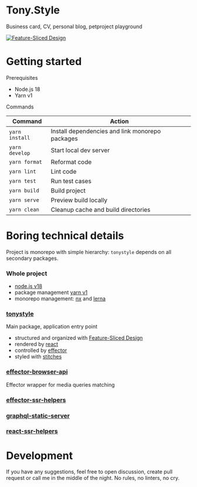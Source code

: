 # Tony.Style

Business card, CV, personal blog, petproject playground

[![Feature-Sliced Design][shields-fsd-image]](https://feature-sliced.design/)

# Getting started

Prerequisites

- Node.js 18
- Yarn v1

Commands

| Command        | Action                                          |
|----------------|-------------------------------------------------|
| `yarn install` | Install dependencies and link monorepo packages |
| `yarn develop` | Start local dev server                          |
| `yarn format`  | Reformat code                                   |
| `yarn lint`    | Lint code                                       |
| `yarn test`    | Run test cases                                  |
| `yarn build`   | Build project                                   |
| `yarn serve`   | Preview build locally                           |
| `yarn clean`   | Cleanup cache and build directories             |

# Boring technical details

Project is monorepo with simple hierarchy: `tonystyle` depends on all secondary packages.

### Whole project

- [node.js v18](https://nodejs.org/en/)
- package management [yarn v1](https://classic.yarnpkg.com/)
- monorepo management: [nx](https://nx.dev/) and [lerna](https://lerna.js.org/)

### [tonystyle](./packages/tonystyle)

Main package, application entry point

- structured and organized with [Feature-Sliced Design](https://feature-sliced.design/)
- rendered by [react](https://reactjs.org/)
- controlled by [effector](https://effector.dev/)
- styled with [stitches](https://stitches.dev/)

[//]: # (TODO built with construction crane)

### [effector-browser-api](./packages/effector-browser-api)

Effector wrapper for media queries matching

### [effector-ssr-helpers](./packages/effector-ssr-helpers)

[//]: # (TODO write something good)

### [graphql-static-server](./packages/graphql-static-server)

[//]: # (TODO write something good)

### [react-ssr-helpers](./packages/react-ssr-helpers)

[//]: # (TODO write something good)

# Development

If you have any suggestions, feel free to open discussion, create pull request or call me in the middle of the night. No
rules, no linters, no cry.

[shields-fsd-image]: https://img.shields.io/badge/Feature--Sliced-Design-FFF?logoWidth=32&style=flat-square&logo=data:image/png;base64,iVBORw0KGgoAAAANSUhEUgAAACAAAAAgCAYAAABzenr0AAAACXBIWXMAAAsTAAALEwEAmpwYAAAAAXNSR0IArs4c6QAAAARnQU1BAACxjwv8YQUAAADJSURBVHgB7dfhCYMwEAXgd8UBHKHdoCOkI3SEblInaUfoCO0GbtCMkA3i5YeQH2I8OHIB/UAEeaiYx0koMhg6wVjHh8eeEVfgD0O0+xKaS0vwEuQHIvLQFGUclDUxiG6C/AhlqQNPGDrmQOrAA4Y61BV4jnzyC7U74PkFLvmFJjowoJ6AhRf4YruRP2FYC/CK9ny6zg/k/PrwijIOBSmT5Ys/uiY68Bbkw4aMz+75Q/OijIOyY2NiTroxuRcHi1BagrMg30OZeQknPcrQWNgGlSgAAAAASUVORK5CYII=
